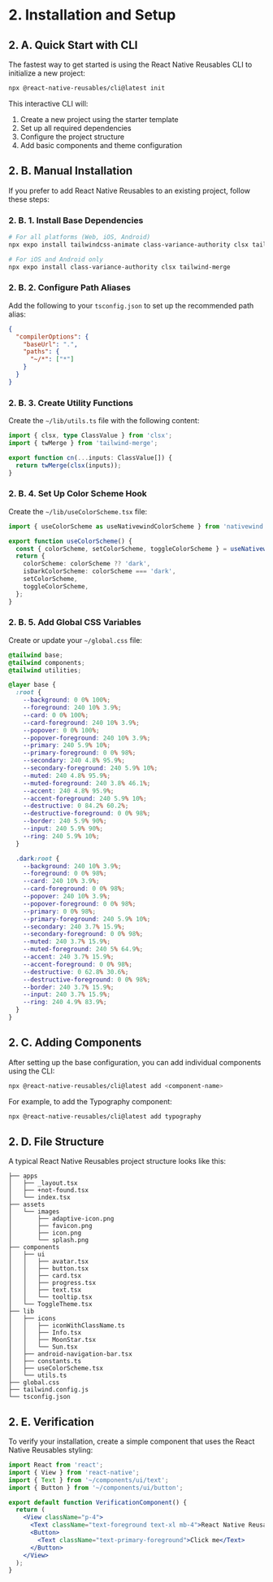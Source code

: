 # 2. Installation and Setup

## 2. A. Quick Start with CLI

The fastest way to get started is using the React Native Reusables CLI to initialize a new project:

```bash
npx @react-native-reusables/cli@latest init
```

This interactive CLI will:
1. Create a new project using the starter template
2. Set up all required dependencies
3. Configure the project structure
4. Add basic components and theme configuration

## 2. B. Manual Installation

If you prefer to add React Native Reusables to an existing project, follow these steps:

### 2. B. 1. Install Base Dependencies

```bash
# For all platforms (Web, iOS, Android)
npx expo install tailwindcss-animate class-variance-authority clsx tailwind-merge

# For iOS and Android only
npx expo install class-variance-authority clsx tailwind-merge
```

### 2. B. 2. Configure Path Aliases

Add the following to your `tsconfig.json` to set up the recommended path alias:

```json
{
  "compilerOptions": {
    "baseUrl": ".",
    "paths": {
      "~/*": ["*"]
    }
  }
}
```

### 2. B. 3. Create Utility Functions

Create the `~/lib/utils.ts` file with the following content:

```typescript
import { clsx, type ClassValue } from 'clsx';
import { twMerge } from 'tailwind-merge';

export function cn(...inputs: ClassValue[]) {
  return twMerge(clsx(inputs));
}
```

### 2. B. 4. Set Up Color Scheme Hook

Create the `~/lib/useColorScheme.tsx` file:

```typescript
import { useColorScheme as useNativewindColorScheme } from 'nativewind';

export function useColorScheme() {
  const { colorScheme, setColorScheme, toggleColorScheme } = useNativewindColorScheme();
  return {
    colorScheme: colorScheme ?? 'dark',
    isDarkColorScheme: colorScheme === 'dark',
    setColorScheme,
    toggleColorScheme,
  };
}
```

### 2. B. 5. Add Global CSS Variables

Create or update your `~/global.css` file:

```css
@tailwind base;
@tailwind components;
@tailwind utilities;

@layer base {
  :root {
    --background: 0 0% 100%;
    --foreground: 240 10% 3.9%;
    --card: 0 0% 100%;
    --card-foreground: 240 10% 3.9%;
    --popover: 0 0% 100%;
    --popover-foreground: 240 10% 3.9%;
    --primary: 240 5.9% 10%;
    --primary-foreground: 0 0% 98%;
    --secondary: 240 4.8% 95.9%;
    --secondary-foreground: 240 5.9% 10%;
    --muted: 240 4.8% 95.9%;
    --muted-foreground: 240 3.8% 46.1%;
    --accent: 240 4.8% 95.9%;
    --accent-foreground: 240 5.9% 10%;
    --destructive: 0 84.2% 60.2%;
    --destructive-foreground: 0 0% 98%;
    --border: 240 5.9% 90%;
    --input: 240 5.9% 90%;
    --ring: 240 5.9% 10%;
  }

  .dark:root {
    --background: 240 10% 3.9%;
    --foreground: 0 0% 98%;
    --card: 240 10% 3.9%;
    --card-foreground: 0 0% 98%;
    --popover: 240 10% 3.9%;
    --popover-foreground: 0 0% 98%;
    --primary: 0 0% 98%;
    --primary-foreground: 240 5.9% 10%;
    --secondary: 240 3.7% 15.9%;
    --secondary-foreground: 0 0% 98%;
    --muted: 240 3.7% 15.9%;
    --muted-foreground: 240 5% 64.9%;
    --accent: 240 3.7% 15.9%;
    --accent-foreground: 0 0% 98%;
    --destructive: 0 62.8% 30.6%;
    --destructive-foreground: 0 0% 98%;
    --border: 240 3.7% 15.9%;
    --input: 240 3.7% 15.9%;
    --ring: 240 4.9% 83.9%;
  }
}
```

## 2. C. Adding Components

After setting up the base configuration, you can add individual components using the CLI:

```bash
npx @react-native-reusables/cli@latest add <component-name>
```

For example, to add the Typography component:

```bash
npx @react-native-reusables/cli@latest add typography
```

## 2. D. File Structure

A typical React Native Reusables project structure looks like this:

```
├── apps
│   ├── _layout.tsx
│   ├── +not-found.tsx
│   └── index.tsx
├── assets
│   └── images
│       ├── adaptive-icon.png
│       ├── favicon.png
│       ├── icon.png
│       └── splash.png
├── components
│   ├── ui
│   │   ├── avatar.tsx
│   │   ├── button.tsx
│   │   ├── card.tsx
│   │   ├── progress.tsx
│   │   ├── text.tsx
│   │   └── tooltip.tsx
│   └── ToggleTheme.tsx
├── lib
│   ├── icons
│   │   ├── iconWithClassName.ts
│   │   ├── Info.tsx
│   │   ├── MoonStar.tsx
│   │   └── Sun.tsx
│   ├── android-navigation-bar.tsx
│   ├── constants.ts
│   ├── useColorScheme.tsx
│   └── utils.ts
├── global.css
├── tailwind.config.js
└── tsconfig.json
```

## 2. E. Verification

To verify your installation, create a simple component that uses the React Native Reusables styling:

```jsx
import React from 'react';
import { View } from 'react-native';
import { Text } from '~/components/ui/text';
import { Button } from '~/components/ui/button';

export default function VerificationComponent() {
  return (
    <View className="p-4">
      <Text className="text-foreground text-xl mb-4">React Native Reusables is working!</Text>
      <Button>
        <Text className="text-primary-foreground">Click me</Text>
      </Button>
    </View>
  );
}
```